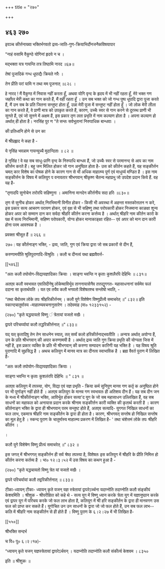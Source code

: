 +++
title = "२७०"

+++


## ४६३ २७०
इयञ्च कीर्त्तनाख्या भक्तिर्भगवतो द्रव्य-जाति-गुण-क्रियाभिर्दोनजनैकविषयापार 

"नाहं वसामि वैकुण्ठे योगिनां हृदये न च । 

मद्भक्ता यत्र गायन्ति तत्र तिष्ठामि नारद ॥६७॥ 

तेषां पूजादिकं गन्ध धूपाद्यैः क्रियते नरैः । 

तेन प्रीति परां यामि न तथा मम पूजनात् ॥८२८ । 

हे नारद ! मैं वैकुण्ठ में निवास नहीं करता हूँ, अथवा योगि वृन्द के हृदय में भी नहीं रहता हूँ, मेरे भक्त गण जहाँपर मेरी कथा का गान करते हैं, मैं वहीं रहता हूँ । उन सब भक्त को जो गन्ध पुष्प धूपादि द्वारा पूजा करते हैं, मैं उन सब के प्रति जितना सन्तुष्ट होता हूँ, उन्ना मेरी पूजा में सन्तुष्ट नहीं होता हूँ । जो लोक मेरी लीला का गान करते हैं, वे प्राणी मात्र को उपकृत करते हैं, कारण, उच्चैः स्वर से गान करने से दूरस्थ प्राणी भी सुनते हैं, एवं जो सुनने में अक्षम हैं, इस प्रकार तृण लता प्रभृति में नाम कल्याण होता है । अपना कल्याण हो अर्थात् ही होता है। नरसिंह पुर ण "ते सन्तः सर्वभूतानां निरुपाधिक बान्धवाः । 

की प्रतिध्वनि होने से उन का 

में श्रीप्रह्लाद ने कहा है - 

ये नृसिंह भवन्नाम गायन्युच्चै मुदान्दिताः ॥ ८२ ॥ 

हे नृसिंह ! वे वह सब साधु-प्राणि वृन्द के निरुपाधि बान्धव हैं, जो उच्चैः स्वर से परमानन्द से आप का नाम कीर्त्तन करते हैं। बहु जन मिलित होकर जो गान अनुष्ठित होता है- उस को कीर्तन कहते हैं, यह सङ्कीर्त्तन चमत् कार विशेष का पोषक होने के कारण गान से भी अधिक माहात्म्य पूर्ण एवं माधुर्य्य मण्डित है । इस नाम सङ्कीर्त्तन के विषय में कलियुग प वनावतार श्रीभगवान् श्रीकृष्ण चैतन्य महाप्रभु जो उपदेश प्रदान किये हैं. वह यह है- 

"तृणादपि सुनोचेन तरोरपि सहिष्णुना । अमानिना मानदेन कीर्त्तनीय सदा हरिः ॥८३०॥ 

तृण से सुनीच होकर अर्थात् निरभिमानी विनीत होकर - किसी भी अवस्था में अहन्ता मस्तकोत्तलन न करे, इस प्रकार सत्य आचरण परायण होकर, एवं वृक्ष से भी सहिष्णु तथा परोपकारी होकर निजमाना काङक्षा शून्य होकर अपर को सम्मान दान कर सर्वदा श्रीहरि कीर्तन करना कर्त्तव्य है । अर्थात् श्रीहरि नाम कीर्तन कारो के पक्ष में सत्य निरभिमानी, सहिष्ण परोपकारी, योग्य होकर मानाकाङ्क्षा रहित-- एवं अपर को मान दान कारी होना परम आवश्यक है । 

प्रवक्ता श्रीसूत हैं ॥ २६६ ॥ 

२७० : यह कीर्तनाङ्ग भक्ति, - द्रव्य, जाति, गुण एवं क्रिया द्वारा जो सब प्रकारों से दीन हैं,

करुणामयीति श्रुतिपुराणादि-विश्रुतिः । कलौ च दीनत्वं यथा ब्रह्मवैवर्त्त- 

[[५४६]]

"अतः कलौ तपोयोग-विद्यायज्ञादिकाः क्रियाः । साङ्गा भवन्ति न कृताः कुशलैरपि देहिभिः ॥ ८३१॥ 

अतएव कलौ स्वभावत एवातिदीनेषु लोकेष्वाविर्भूय ताननायासेनैव तत्तद्युगगत- महासाधनानां सर्वमेव फलं ददाना सा कृतार्थयति । यत एव तयैव कलौ भगवतो विशेषतश्च सन्तोषो भवति, - 

“तथा चैवोत्तम लोके तपः श्रीहरिकीर्त्तनम् । कलौ युगे विशेषेण विष्णुप्रीत्यै समाचरेत् ॥” ८३२॥ इति स्कान्दचातुर्मास्य -माहात्म्यवचनानुसारेण । तदेवमाह (मा० १२३३१५२) - 

(२७०) "कृते यद्धयायतो विष्णु ं त्रेतायां यजतो मखैः । 

द्वापरे परिचर्य्यायां कलौ तद्धरिकीर्त्तनात् ॥" ८३३॥ 

यद् यत् कृतादिषु तेन तेन साधनेन स्यात्, तत् सर्व्वं कलो हरिकीर्तनाद्भवतीति । अन्यत्र अर्थात् अयोग्य हैं, उन के प्रति श्रीभगवान् की अपार करुणामयी है । अर्थात् द्रव्य जाति गुण क्रिया प्रभृति की योग्यता जिस में नहीं है, इस प्रकार व्यक्ति के प्रति भी श्रीभगवान् की करुणा सम्पादन कारिणी यह भक्ति है । यह विषय श्रुति पुराणादि में सुप्रसिद्ध है । अथच कलियुग में मानव मात्र का दीनत्व स्वाभाविक है । ब्रह्म वैवर्त पुराण में लिखित है- 

“अतः कलौ तपोयोग-विद्यायज्ञादिकाः क्रियाः । 

साङ्गा भवन्ति न कृताः कुशलंरपि देहिभिः ॥ " ८३१ ॥ 

अतएव कलियुग में तपस्या, योग, विद्या एवं यज्ञ प्रभृति - क्रिया कर्म सुनिपुण मानव गण कर्तृ क अनुष्ठित होने पर भी पूर्णाङ्ग नहीं होते हैं । अतएव कलियुग के मानव गण स्वभावतः ही अतिशय दीन हैं। यह सब दीन जन के मध्य में श्रीकीर्तनाङ्ग भक्ति, आविर्भूत होकर सत्या'द युग के जो सब महासाधन उल्लिखित हैं, वह सब साधनों का महाफल को अनायास प्रदान करके श्रीनाम सङ्कीर्त्तन कारी व्यक्ति की कृतार्थ करती है । कारण कीर्तनाङ्ग भक्ति के द्वारा ही श्रीभगवान् परम सन्तुष्ट होते हैं, अतएव सत्यादि- युगगत निखिल साधनों का फल लाभ, एकमात्र श्रीहरि नाम सङ्कीर्तन के द्वारा ही होता है। कारण, श्रीभगवत् सन्तोष हो निखिल सन्तोष का मूल हेतु है । स्कन्द पुराण के चातुर्मास्य माहात्म्य प्रकरण में लिखित है- ' तथा चंशेत्तमं लोके तपः श्रीहरि कीर्तन । 


। 

कलौ युगे विशेषेण विष्णु प्रीत्यं समाचरेत् ॥” ८३२ ॥ 

इस जगत् में श्रीभगगत् सङ्कीर्त्तन ही सर्व श्रेष्ठ तपस्या है, विशेषतः इस कलियुग में श्रीहरि के प्रीति निमित्त हो कीर्तन करना कर्तव्य है । भा० १२।३।५२ में उस विषय का कथन हुआ है - 

(२७०) "कृते यद्धचायतो विष्णु त्रेत यां यजतो मखैः । 

द्वापरे परिचर्यायां कलौ तद्वरिकीर्त्तनात् ॥ ८३३॥ 

टीका-ध्यायन् टीका- ध्यायन् कृते यजन् यज्ञ स्त्रेतायां द्वापरेऽर्च्चना यदाप्नोति तदाप्नोति कलौ संङ्कीयं केशवमिति । श्रीशुक - श्रीपरीक्षित को कहे थे - सत्य युग में विष्णु ध्यान करके त्रेता युग में यज्ञानुष्ठान करके एवं द्वापर युग में परिचय करके जो फल लाभ होता है, कलियुग में श्री हरि सङ्कीर्तन के द्वारा ही मानवगण उस फल को प्राप्त कर सकते हैं। युगोचित उन उन साधनों के द्वारा जो जो फल होते हैं, उन सब फल लाभ--कलि में श्रीहरि नाम सङ्कीर्तन से ही होते हैं । विष्णु पुराण के ६।२।२७ में भी लिखित है- 

[[५५०]] 

श्रीभक्ति सन्दर्भ 

च वि० पु० ६।२।१७)- 

“ध्यायन् कृते यजन् यज्ञस्त्रेतायां द्वापरेऽर्चयन् । यदाप्नोति तदाप्नोति कलौ संकीर्त्य केशवम । ८३५० 

इति ॥ श्रीशुकः ॥ 
